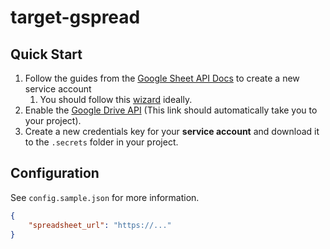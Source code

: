 # target-gspread

## Quick Start
1. Follow the guides from the [Google Sheet API Docs](https://developers.google.com/sheets/api/quickstart/python) to create a new service account
   1. You should follow this [wizard](https://console.developers.google.com/start/api?id=sheets.googleapis.com) ideally.
2. Enable the [Google Drive API](https://console.developers.google.com/apis/api/drive.googleapis.com/overview?) (This link should automatically take you to your project).
3. Create a new credentials key for your **service account** and download it to the `.secrets` folder in your project.

## Configuration
See `config.sample.json` for more information.

```json
{
    "spreadsheet_url": "https://..."
}
```